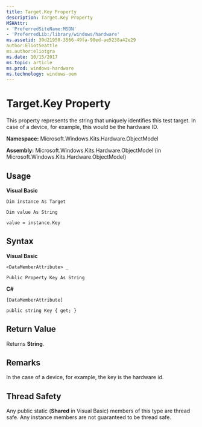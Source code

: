 ```yaml
---
title: Target.Key Property
description: Target.Key Property
MSHAttr:
- 'PreferredSiteName:MSDN'
- 'PreferredLib:/library/windows/hardware'
ms.assetid: 39d21958-3566-49fa-90ed-ae5238a42e29
author:EliotSeattle
ms.author:eliotgra
ms.date: 10/15/2017
ms.topic: article
ms.prod: windows-hardware
ms.technology: windows-oem
---
```


# Target.Key Property


This property represents the string that uniquely identifies this test target. In case of a device, for example, this would be the hardware ID.

**Namespace:** Microsoft.Windows.Kits.Hardware.ObjectModel

**Assembly:** Microsoft.Windows.Kits.Hardware.ObjectModel (in Microsoft.Windows.Kits.Hardware.ObjectModel)

## <span id="Usage"></span><span id="usage"></span><span id="USAGE"></span>Usage


**Visual Basic**

`Dim instance As Target`

`Dim value As String`

`value = instance.Key`

## <span id="Syntax"></span><span id="syntax"></span><span id="SYNTAX"></span>Syntax


**Visual Basic**

`<DataMemberAttribute> _`

`Public Property Key As String`

**C#**

`[DataMemberAttribute]`

`public string Key { get; }`

## <span id="Return_Value"></span><span id="return_value"></span><span id="RETURN_VALUE"></span>Return Value


Returns **String**.

## <span id="Remarks"></span><span id="remarks"></span><span id="REMARKS"></span>Remarks


In the case of a device, for example, the key is the hardware id.

## <span id="Thread_Safety"></span><span id="thread_safety"></span><span id="THREAD_SAFETY"></span>Thread Safety


Any public static (**Shared** in Visual Basic) members of this type are thread safe. Any instance members are not guaranteed to be thread safe.

 

 






